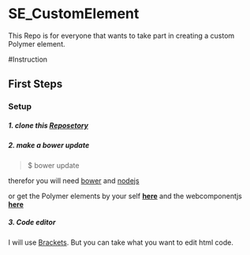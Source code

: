 SE_CustomElement
================

This Repo is for everyone that wants to take part in creating a custom Polymer element.


#Instruction

## First Steps

### Setup

##### 1. clone this [Reposetory](https://github.com/KimSchreier/SE_CustomElement.git)


##### 2. make a bower update

> $ bower update 

therefor you will need [bower](http://bower.io/) and [nodejs](http://nodejs.org/)

or get the Polymer elements by your self [**here**](https://www.polymer-project.org/docs/start/getting-the-code.html) and the webcomponentjs [**here**](https://github.com/webcomponents/webcomponentsjs)

##### 3. Code editor

I will use [Brackets](http://brackets.io/). But you can take what you want to edit html code.

### 